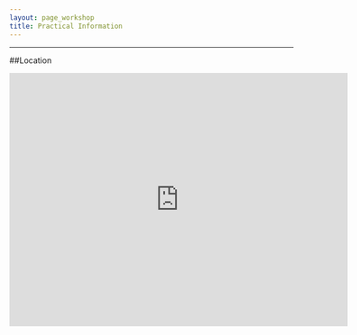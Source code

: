 ```yaml
---
layout: page_workshop
title: Practical Information
---
```


<hr>

##Location

<iframe width="600" height="450" frameborder="0" style="border:0" src="https://www.google.com/maps/embed/v1/place?q=Chandler%20House%2C%20London%2C%20United%20Kingdom&key=AIzaSyB1fAM9hkRoU6aHu4PFGV7r2brl1KStW2A" allowfullscreen></iframe>
